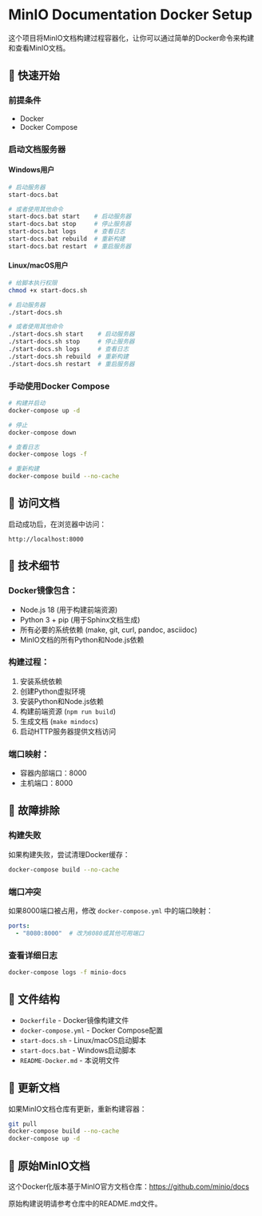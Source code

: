# MinIO Documentation Docker Setup

这个项目将MinIO文档构建过程容器化，让你可以通过简单的Docker命令来构建和查看MinIO文档。

## 🚀 快速开始

### 前提条件
- Docker
- Docker Compose

### 启动文档服务器

#### Windows用户
```bash
# 启动服务器
start-docs.bat

# 或者使用其他命令
start-docs.bat start    # 启动服务器
start-docs.bat stop     # 停止服务器
start-docs.bat logs     # 查看日志
start-docs.bat rebuild  # 重新构建
start-docs.bat restart  # 重启服务器
```

#### Linux/macOS用户
```bash
# 给脚本执行权限
chmod +x start-docs.sh

# 启动服务器
./start-docs.sh

# 或者使用其他命令
./start-docs.sh start    # 启动服务器
./start-docs.sh stop     # 停止服务器
./start-docs.sh logs     # 查看日志
./start-docs.sh rebuild  # 重新构建
./start-docs.sh restart  # 重启服务器
```

### 手动使用Docker Compose

```bash
# 构建并启动
docker-compose up -d

# 停止
docker-compose down

# 查看日志
docker-compose logs -f

# 重新构建
docker-compose build --no-cache
```

## 📖 访问文档

启动成功后，在浏览器中访问：
```
http://localhost:8000
```

## 🔧 技术细节

### Docker镜像包含：
- Node.js 18 (用于构建前端资源)
- Python 3 + pip (用于Sphinx文档生成)
- 所有必要的系统依赖 (make, git, curl, pandoc, asciidoc)
- MinIO文档的所有Python和Node.js依赖

### 构建过程：
1. 安装系统依赖
2. 创建Python虚拟环境
3. 安装Python和Node.js依赖
4. 构建前端资源 (`npm run build`)
5. 生成文档 (`make mindocs`)
6. 启动HTTP服务器提供文档访问

### 端口映射：
- 容器内部端口：8000
- 主机端口：8000

## 🐛 故障排除

### 构建失败
如果构建失败，尝试清理Docker缓存：
```bash
docker-compose build --no-cache
```

### 端口冲突
如果8000端口被占用，修改 `docker-compose.yml` 中的端口映射：
```yaml
ports:
  - "8080:8000"  # 改为8080或其他可用端口
```

### 查看详细日志
```bash
docker-compose logs -f minio-docs
```

## 📁 文件结构

- `Dockerfile` - Docker镜像构建文件
- `docker-compose.yml` - Docker Compose配置
- `start-docs.sh` - Linux/macOS启动脚本
- `start-docs.bat` - Windows启动脚本
- `README-Docker.md` - 本说明文件

## 🔄 更新文档

如果MinIO文档仓库有更新，重新构建容器：
```bash
git pull
docker-compose build --no-cache
docker-compose up -d
```

## 📝 原始MinIO文档

这个Docker化版本基于MinIO官方文档仓库：https://github.com/minio/docs

原始构建说明请参考仓库中的README.md文件。
